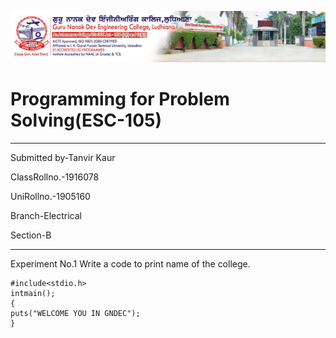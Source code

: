 ![gne](https://raw.githubusercontent.com/Tanvirkaur31/PPSReport/master/gnelogo1.jpg)
# Programming for Problem Solving(ESC-105)
--------
Submitted by-Tanvir Kaur

ClassRollno.-1916078

UniRollno.-1905160

Branch-Electrical

Section-B

-----------
Experiment No.1
Write a code to print name of the college.
```
#include<stdio.h>
intmain();
{
puts("WELCOME YOU IN GNDEC");
}
```
